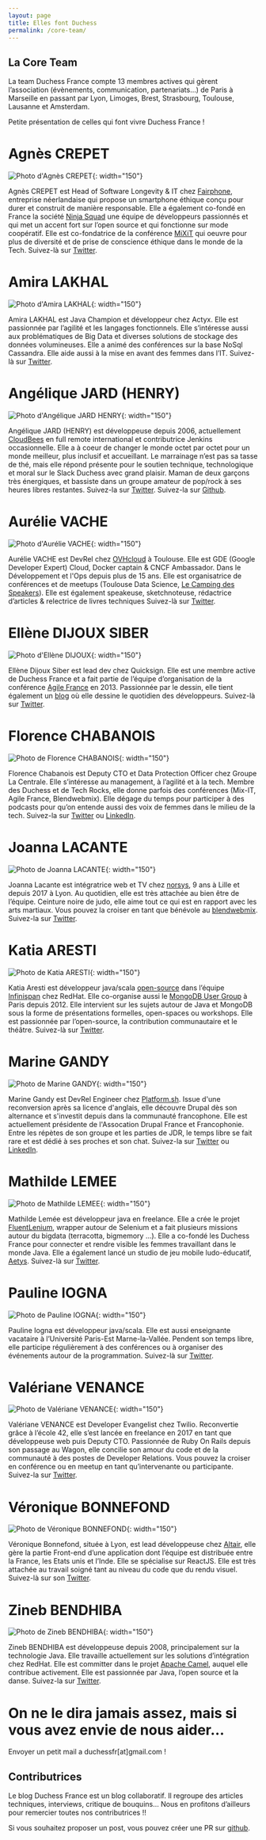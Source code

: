 ```yaml
---
layout: page
title: Elles font Duchess
permalink: /core-team/
---
```


## La Core Team
La team Duchess France compte 13 membres actives qui gèrent l’association (évènements, communication, partenariats…) de Paris à Marseille en passant par Lyon, Limoges, Brest, Strasbourg, Toulouse, Lausanne et Amsterdam.

Petite présentation de celles qui font vivre Duchess France !

# Agnès CREPET
![Photo d'Agnès CREPET](/assets/core-team/Agnes-Crepet-300x300.jpg){: width="150"}

Agnès CREPET est Head of Software Longevity & IT chez [Fairphone](https://www.fairphone.com/en/), entreprise néerlandaise qui propose un smartphone éthique conçu pour durer et construit de manière responsable.
Elle a également co-fondé en France la société [Ninja Squad](https://ninja-squad.fr/) une équipe de développeurs passionnés et qui met un accent fort sur l’open source et qui fonctionne sur mode coopératif.
Elle est  co-fondatrice de la conférence [MiXiT](https://mixitconf.org/en/) qui oeuvre pour plus de diversité et de prise de conscience éthique dans le monde de la Tech.
Suivez-là sur [Twitter](https://twitter.com/agnes_crepet).

# Amira LAKHAL
![Photo d'Amira LAKHAL](/assets/core-team/amira_lakhal.png){: width="150"}

Amira LAKHAL est Java Champion et développeur chez Actyx.
Elle est passionnée par l’agilité et les langages fonctionnels.
Elle s’intéresse aussi aux problématiques de Big Data et diverses solutions de stockage des données volumineuses.
Elle a animé des conférences sur la base NoSql Cassandra.
Elle aide aussi à la mise en avant des femmes dans l’IT.
Suivez-là sur [Twitter](https://twitter.com/MiraLak).

# Angélique JARD (HENRY)
![Photo d'Angélique JARD HENRY](/assets/core-team/angie-e1617697051713.jpg){: width="150"}

Angélique JARD (HENRY) est développeuse depuis 2006, actuellement [CloudBees](https://www.cloudbees.com/) en full remote international et contributrice Jenkins occasionnelle.
Elle a à coeur de changer le monde octet par octet pour un monde meilleur, plus inclusif et accueillant.
Le marrainage n’est pas sa tasse de thé, mais elle répond présente pour le soutien technique, technologique et moral sur le Slack Duchess avec grand plaisir.
Maman de deux garçons très énergiques, et bassiste dans un groupe amateur de pop/rock à ses heures libres restantes.
Suivez-la sur [Twitter](https://twitter.com/aHenryJard).
Suivez-la sur [Github](https://github.com/aHenryJard).

# Aurélie VACHE
![Photo d'Aurélie VACHE](/assets/core-team/aurelie_vache_400x400.jpg){: width="150"}

Aurélie VACHE est DevRel chez [OVHcloud](https://www.ovhcloud.com/fr/) à Toulouse.
Elle est GDE (Google Developer Expert) Cloud, Docker captain & CNCF Ambassador.
Dans le Développement et l'Ops depuis plus de 15 ans.
Elle est organisatrice de conférences et de meetups (Toulouse Data Science, [Le Camping des Speakers](https://camping-speakers.fr/)).
Elle est également speakeuse, sketchnoteuse, rédactrice d’articles & relectrice de livres techniques
Suivez-là sur [Twitter](https://twitter.com/aurelievache).

# Ellène DIJOUX SIBER
![Photo d'Ellène DIJOUX](/assets/core-team/ellene_dijoux.png){: width="150"}

Ellène Dijoux Siber est lead dev chez Quicksign.
Elle est une membre active de Duchess France et a fait partie de l’équipe d’organisation de la conférence [Agile France](https://conference-agile.fr/) en 2013.
Passionnée par le dessin, elle tient également un [blog](https://uneviededev.wordpress.com/) où elle dessine le quotidien des développeurs.
Suivez-là sur [Twitter](https://twitter.com/ElleneSiber).

# Florence CHABANOIS
![Photo de Florence CHABANOIS](/assets/core-team/fchabanois-corpo-xs.jpg){: width="150"}

Florence Chabanois est Deputy CTO et Data Protection Officer chez Groupe La Centrale.
Elle s’intéresse au management, à l’agilité et à la tech.
Membre des Duchess et de Tech Rocks, elle donne parfois des conférences (Mix-IT, Agile France, Blendwebmix).
Elle dégage du temps pour participer à des podcasts pour qu’on entende aussi des voix de femmes dans le milieu de la tech.
Suivez-la sur [Twitter](https://twitter.com/fchabanois) ou [LinkedIn](https://www.linkedin.com/in/florencechabanois/).

# Joanna LACANTE
![Photo de Joanna LACANTE](/assets/core-team/jla-profil-300x300.jpg){: width="150"}

Joanna Lacante est intégratrice web et TV chez [norsys](https://www.norsys.fr/), 9 ans à Lille et depuis 2017 à Lyon.
Au quotidien, elle est très attachée au bien être de l’équipe.
Ceinture noire de judo, elle aime tout ce qui est en rapport avec les arts martiaux.
Vous pouvez la croiser en tant que bénévole au [blendwebmix](https://www.blendwebmix.com/en/).
Suivez-la sur [Twitter](https://twitter.com/joanna_lacante).

# Katia ARESTI
![Photo de Katia ARESTI](/assets/core-team/katia_aresti.png){: width="150"}

Katia Aresti est développeur java/scala [open-source](https://github.com/karesti) dans l’équipe [Infinispan](https://infinispan.org/) chez RedHat.
Elle co-organise aussi le [MongoDB User Group](https://www.meetup.com/fr-FR/Paris-MongoDB-User-Group/) à Paris depuis 2012.
Elle intervient sur les sujets autour de Java et MongoDB sous la forme de présentations formelles, open-spaces ou workshops.
Elle est passionnée par l’open-source, la contribution communautaire et le théâtre.
Suivez-là sur [Twitter](https://twitter.com/karesti).

# Marine GANDY
![Photo de Marine GANDY](/assets/core-team/MarineGandy.png){: width="150"}

Marine Gandy est DevRel Engineer chez [Platform.sh](https://platform.sh). Issue d'une reconversion après sa licence
d'anglais, elle découvre Drupal dès son alternance et s'investit depuis dans la communauté francophone. Elle est
actuellement présidente de l'Assocation Drupal France et Francophonie. Entre les répètes de son groupe et les parties de
JDR, le temps libre se fait rare et est dédié à ses proches et son chat.
Suivez-la sur [Twitter](https://twitter.com/mupsigraphy) ou [LinkedIn](https://www.linkedin.com/in/marinegandy/).

# Mathilde LEMEE
![Photo de Mathilde LEMEE](/assets/core-team/mathilde_lemee.png){: width="150"}

Mathilde Lemée est développeur java en freelance.
Elle a crée le projet [FluentLenium](https://github.com/FluentLenium/FluentLenium), wrapper autour de Selenium et a fait plusieurs missions autour du bigdata (terracotta, bigmemory …).
Elle a co-fondé les Duchess France pour connecter et rendre visible les femmes travaillant dans le monde Java.
Elle a également lancé un studio de jeu mobile ludo-éducatif, [Aetys](http://www.aetys.fr/).
Suivez-là sur [Twitter](https://twitter.com/MathildeLemee).

# Pauline IOGNA
![Photo de Pauline IOGNA](/assets/core-team/pauline-iogna.jpg){: width="150"}

Pauline Iogna est développeur java/scala.
Elle est aussi enseignante vacataire à l’Université Paris-Est Marne-la-Vallée.
Pendent son temps libre, elle participe régulièrement à des conférences ou à organiser des événements autour de la programmation.
Suivez-là sur [Twitter](https://twitter.com/pauline_io).

# Valériane VENANCE
![Photo de Valériane VENANCE](/assets/core-team/valeriane.jpeg){: width="150"}

Valériane VENANCE est Developer Evangelist chez Twilio.
Reconvertie grâce à l’école 42, elle s’est lancée en freelance en 2017 en tant que développeuse web puis Deputy CTO.
Passionnée de Ruby On Rails depuis son passage au Wagon, elle concilie son amour du code et de la communauté à des postes de Developer Relations.
Vous pouvez la croiser en conférence ou en meetup en tant qu’intervenante ou participante.
Suivez-la sur [Twitter](https://twitter.com/valeriane_IT).

# Véronique BONNEFOND
![Photo de Véronique BONNEFOND](/assets/core-team/vero-1600.jpg){: width="150"}

Véronique Bonnefond, située à Lyon, est lead développeuse chez [Altair](https://www.altair.com/), elle gère la partie Front-end d’une application dont l’équipe est distribuée entre la France, les Etats unis et l’Inde.
Elle se spécialise sur ReactJS.
Elle est très attachée au travail soigné tant au niveau du code que du rendu visuel.
Suivez-là sur son [Twitter](https://twitter.com/bonnefondvero).

# Zineb BENDHIBA
![Photo de Zineb BENDHIBA](/assets/core-team/zineb-1-300x300.jpg){: width="150"}

Zineb BENDHIBA est développeuse depuis 2008, principalement sur la technologie Java.
Elle travaille actuellement sur les solutions d’intégration chez RedHat.
Elle est committer dans le projet [Apache Camel](https://camel.apache.org/), auquel elle contribue activement.
Elle est passionnée par Java, l’open source et la danse.
Suivez-la sur [Twitter](https://twitter.com/ZinebBendhiba).

# On ne le dira jamais assez, mais si vous avez envie de nous aider…
Envoyer un petit mail a duchessfr[at]gmail.com !


## Contributrices

Le blog Duchess France est un blog collaboratif.
Il regroupe des articles techniques, interviews, critique de bouquins… Nous en profitons d’ailleurs pour remercier toutes nos contributrices !!

Si vous souhaitez proposer un post, vous pouvez créer une PR sur [github](https://github.com/DuchessFrance/DuchessFrance.github.io/blob/main/CONTRIBUTING.md).
